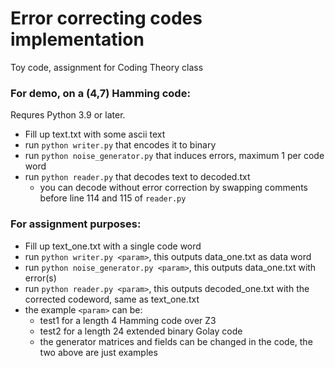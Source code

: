 # Error correcting codes implementation
Toy code, assignment for Coding Theory class

### For demo, on a (4,7) Hamming code:
Requres Python 3.9 or later.
  - Fill up text.txt with some ascii text
  - run `python writer.py` that encodes it to binary
  - run `python noise_generator.py` that induces errors, maximum 1 per code word
  - run `python reader.py` that decodes text to decoded.txt
      - you can decode without error correction by swapping comments before line 114 and 115 of `reader.py`

### For assignment purposes:
  - Fill up text_one.txt with a single code word
  - run `python writer.py <param>`, this outputs data_one.txt as data word
  - run `python noise_generator.py <param>`, this outputs data_one.txt with error(s)
  - run `python reader.py <param>`, this outputs decoded_one.txt with the corrected codeword, same as text_one.txt
  - the example `<param>` can be:
    - test1 for a length 4 Hamming code over Z3
    - test2 for a length 24 extended binary Golay code
    - the generator matrices and fields can be changed in the code, the two above are just examples